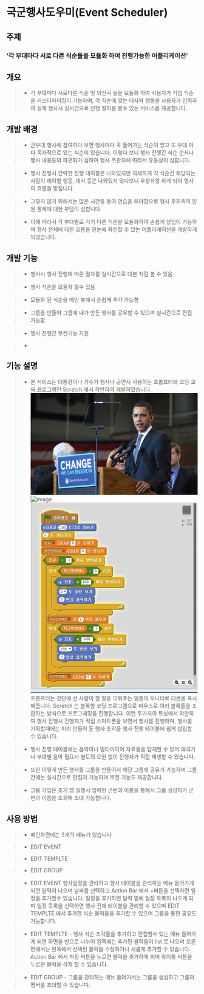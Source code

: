 # **국군행사도우미(Event Scheduler)**

## **주제**
### '각 부대마다 서로 다른 식순들을 모듈화 하여 진행가능한 어플리케이션'


## **개요**

> - 각 부대마다 서로다른 식순 및 의전곡 들을 모듈화 하여 사용자가 직접 식순을 커스터마이징이 가능하며,
각 식순에 맞는 대사와 행동을 사용자가 입력하여 실제 행사시 실시간으로 진행 절차를 볼수 있는 서비스를 제공합니다.

## **개발 배경**

> - 군부대 행사에 참여하다 보면 행사마다 꼭 들어가는 식순이 있고 또 부대 마다 독자적으로 있는 식순이 있습니다. 이렇다 보니
행사 진행간 식순 순서나 행사 내용등의 파편화가 심하여 행사 주관자에 따라서 유동성이 심합니다. 

> - 행시 진행시 간략한 진행 테이블은 나와있지만 자세하게 각 식순간 해당되는 사람이 해야할 행동, 대사 등은 나와있지 않다보니
우왕좌왕 하게 되어 행사의 흐름을 망칩니다.

> - 그렇지 않기 위해서는 많은 시간을 들여 연습을 해야함으로 행사 주최측의 인원 통제에 대한 부담이 심합니다.

> - 이에 따라서 각 부대별로 각기 다른 식순을 모듈화하여 손쉽게 삽입이 가능하며 행사 전체에 대한 흐름을 한눈에 확인할 수 있는
어플리케이션을 개발하게 되었습니다.

## **개발 기능**

> - 행사시 행사 진행에 따른 절차를 실시간으로 대본 처럼 볼 수 있음

> - 행사 식순을 모듈화 할수 있음

> - 모듈화 된 식순을 메인 뷰에서 손쉽게 추가 가능함 

> - 그룹을 만들어 그룹에 내가 만든 행사를 공유할 수 있으며 실시간으로 편집 가능함

> - 행사 진행간 무전기능 지원

> - 

## **기능 설명**

> - 본 서비스는 대통령이나 가수가 행사나 공연시 사용하는 프롬프터와 코딩 교육 프로그램인 Scratch 에서 착안하여 개발하였습니다.
![image](./mdimg/prompter1.png)
![image](./mdimg/peompter2.png)<br>
![image](./mdimg/scratch.png)<br>
프롬프터는 강단에 선 사람이 할 말을 띄워주는 일종의 모니터로 대본을 표시해줍니다.
Scratch 는 블록형 코딩 프로그램으로 마우스로 여러 블록들을 조합하는 방식으로 프로그래밍을 진행합니다.
이런 두가지의 특성에서 착안하여 행사 진행시 진행자가 직접 스마트폰을 보면서 행사를 진행하며, 
행사를 기획할때에는 미리 만들어 둔 행사 조각을 행사 진행 테이블에 쉽게 삽입할 수 있습니다.

> - 행사 진행 테이블에는 음악이나 멀티미디어 자료들을 탑재할 수 있어 애국가나 부대별 음악 필요시 별도의 요원 없이 진행자가 직접 재생할 수 있습니다.

> - 또한 이렇게 만든 행사를 그룹을 만들어서 해당 그룹에 공유가 가능하며 그룹간에는 실시간으로 편집이 가능하며 무전 기능도 제공합니다.

> - 그룹 가입은 초기 앱 실행시 입력한 군번과 이름을 통해서 그룹 생성자가 군번과 이름을 조회해 초대 가능합니다.

## **사용 방법**

> - 메인화면에는 3개의 메뉴가 있습니다

> - EDIT EVENT

> - EDIT TEMPLTE

> - EDIT GROUP

> - EDIT EVENT 행사일정을 관리하고 행사 테이블을 관리하는 메뉴
들어가게 되면 달력이 나오며 날짜를 선택하고 Action Bar 에서 +버튼을 선택하면 일정을 추가할수 있습니다.
일정을 추가하면 달력 밑에 일정 목록이 나오게 되며 일정 목록을 선택하면 행사 전체 테이블을 관리할 수 있으며
EDIT TEMPLTE 에서 추가한 식순 블럭들을 추가할 수 있으며 그룹을 통한 공유도 가능합니다.


> - EDIT TEMPLTE - 행사 식순 조각들을 추가하고 편집할수 있는 메뉴
들어가게 되면 화면을 반으로 나누어 왼쪽에는 추가된 블럭들이 list 로 나오며 오른편에서는 왼쪽에서 선택된 블럭을 수정하거나
새롭게 추가할 수 있습니다. Action Bar 에서 저장 버튼을 누르면 블럭을 추가하게 되며 휴지통 버튼을 누르면 블럭을 삭제 할 수 있습니다.

> - EDIT GROUP - 그룹을 관리하는 메뉴
들어가서는 그룹을 생성하고 그룹의 멤버를 초대할 수 있습니다.
